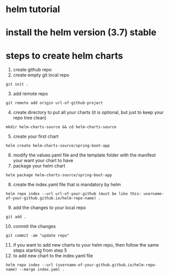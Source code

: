 # helm tutorial


# install the helm version (3.7) stable 


# steps to create helm charts

1. create github repo 
2. create empty git local repo
```
git init .
```

3. add remote repo
```
git remote add origin url-of-github-project
```
4. create directory to put all your charts (it is optional, but just to keep your repo tree clean)
```
mkdir helm-charts-source && cd helm-charts-source 
```
5. create your first chart 
```
helm create helm-charts-source/spring-boot-app 
```
6. modify the values.yaml file and the template folder with the manifest your want your chart to have
7. package your helm chart 
```
helm package helm-charts-source/spring-boot-app 
```
8. create the index.yaml file that is mandatory by helm 
```
helm repo index --url url-of-your-github (must be like this: username-of-your-github.github.io/helm-repo-name) .
```
9. add the changes to your local repo
```
git add .
```
10. commit the changes 
```
git commit -am "update repo"
```
11. if you want to add new charts to your helm repo, then follow the same steps starting from step 5
12. to add new chart to the index.yaml file 
```
helm repo index --url (username-of-your-github.github.io/helm-repo-name) --merge index.yaml .
```


